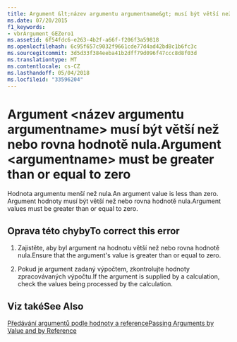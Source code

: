 ```yaml
---
title: Argument &lt;název argumentu argumentname&gt; musí být větší než nebo rovna hodnotě nula.
ms.date: 07/20/2015
f1_keywords:
- vbrArgument_GEZero1
ms.assetid: 6f54fdc6-e263-4b2f-a66f-f206f3a59818
ms.openlocfilehash: 6c95f657c9032f9661cde77d4ad42bd8c1b6fc3c
ms.sourcegitcommit: 3d5d33f384eeba41b2dff79d096f47ccc8d8f03d
ms.translationtype: MT
ms.contentlocale: cs-CZ
ms.lasthandoff: 05/04/2018
ms.locfileid: "33596204"
---
```

# <a name="argument-ltargumentnamegt-must-be-greater-than-or-equal-to-zero"></a><span data-ttu-id="aa896-102">Argument &lt;název argumentu argumentname&gt; musí být větší než nebo rovna hodnotě nula.</span><span class="sxs-lookup"><span data-stu-id="aa896-102">Argument &lt;argumentname&gt; must be greater than or equal to zero</span></span>
<span data-ttu-id="aa896-103">Hodnota argumentu menší než nula.</span><span class="sxs-lookup"><span data-stu-id="aa896-103">An argument value is less than zero.</span></span> <span data-ttu-id="aa896-104">Argument hodnoty musí být větší než nebo rovna hodnotě nula.</span><span class="sxs-lookup"><span data-stu-id="aa896-104">Argument values must be greater than or equal to zero.</span></span>  
  
## <a name="to-correct-this-error"></a><span data-ttu-id="aa896-105">Oprava této chyby</span><span class="sxs-lookup"><span data-stu-id="aa896-105">To correct this error</span></span>  
  
1.  <span data-ttu-id="aa896-106">Zajistěte, aby byl argument na hodnotu větší než nebo rovna hodnotě nula.</span><span class="sxs-lookup"><span data-stu-id="aa896-106">Ensure that the argument's value is greater than or equal to zero.</span></span>  
  
2.  <span data-ttu-id="aa896-107">Pokud je argument zadaný výpočtem, zkontrolujte hodnoty zpracovávaných výpočtu.</span><span class="sxs-lookup"><span data-stu-id="aa896-107">If the argument is supplied by a calculation, check the values being processed by the calculation.</span></span>  
  
## <a name="see-also"></a><span data-ttu-id="aa896-108">Viz také</span><span class="sxs-lookup"><span data-stu-id="aa896-108">See Also</span></span>  
 [<span data-ttu-id="aa896-109">Předávání argumentů podle hodnoty a reference</span><span class="sxs-lookup"><span data-stu-id="aa896-109">Passing Arguments by Value and by Reference</span></span>](../../visual-basic/programming-guide/language-features/procedures/passing-arguments-by-value-and-by-reference.md)  

